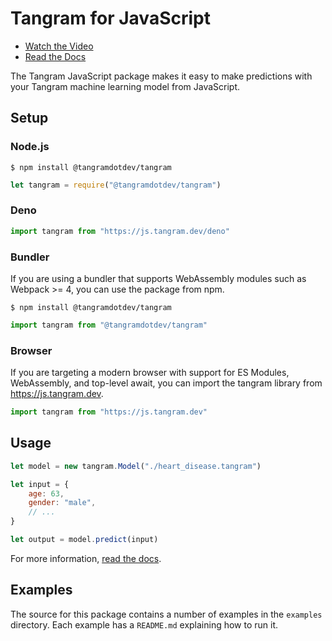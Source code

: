 # Tangram for JavaScript

- [Watch the Video](https://www.tangram.dev)
- [Read the Docs](https://www.tangram.dev/docs)

The Tangram JavaScript package makes it easy to make predictions with your Tangram machine learning model from JavaScript.

## Setup

### Node.js

```
$ npm install @tangramdotdev/tangram
```

```javascript
let tangram = require("@tangramdotdev/tangram")
```

### Deno

```javascript
import tangram from "https://js.tangram.dev/deno"
```

### Bundler

If you are using a bundler that supports WebAssembly modules such as Webpack >= 4, you can use the package from npm.

```
$ npm install @tangramdotdev/tangram
```

```javascript
import tangram from "@tangramdotdev/tangram"
```

### Browser

If you are targeting a modern browser with support for ES Modules, WebAssembly, and top-level await, you can import the tangram library from https://js.tangram.dev.

```javascript
import tangram from "https://js.tangram.dev"
```

## Usage

```javascript
let model = new tangram.Model("./heart_disease.tangram")

let input = {
	age: 63,
	gender: "male",
	// ...
}

let output = model.predict(input)
```

For more information, [read the docs](https://www.tangram.dev/docs).

## Examples

The source for this package contains a number of examples in the `examples` directory. Each example has a `README.md` explaining how to run it.
